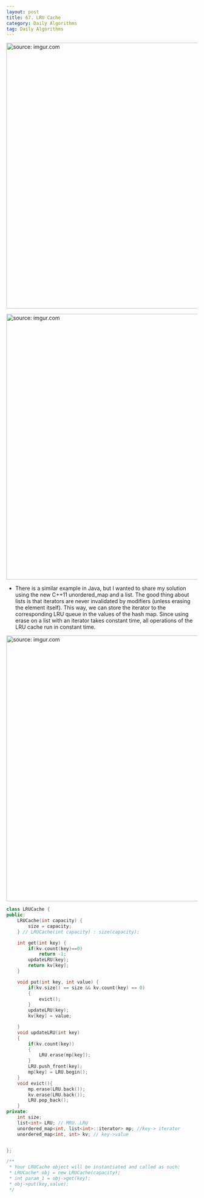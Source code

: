 ```yaml
---
layout: post
title: 67. LRU Cache
category: Daily Algorithms
tag: Daily Algorithms
---
```


<a href="https://postimg.cc/yD9wGyRX"><img src="https://i.postimg.cc/QdnhH6xP/Capture.jpg" width="700px" title="source: imgur.com" /><a>

<a href="https://postimg.cc/7Gp3j000"><img src="https://i.postimg.cc/nrL3j1LR/Capture.jpg" width="700px" title="source: imgur.com" /><a>


- There is a similar example in Java, but I wanted to share my solution using the new C++11 unordered_map and a list. The good thing about lists is that iterators are never invalidated by modifiers (unless erasing the element itself). This way, we can store the iterator to the corresponding LRU queue in the values of the hash map. Since using erase on a list with an iterator takes constant time, all operations of the LRU cache run in constant time.

<a href="https://postimg.cc/TKp48qWH"><img src="https://i.postimg.cc/dVBPy5Qv/Capture.jpg" width="700px" title="source: imgur.com" /><a>


```c++
class LRUCache {
public:
    LRUCache(int capacity) {
        size = capacity;
    } // LRUCache(int capacity) : size(capacity);

    int get(int key) {
        if(kv.count(key)==0)
            return -1;
        updateLRU(key);
        return kv[key];
    }

    void put(int key, int value) {
        if(kv.size() == size && kv.count(key) == 0)
        {
            evict();
        }
        updateLRU(key);
        kv[key] = value;

    }
    void updateLRU(int key)
    {
        if(kv.count(key))
        {
            LRU.erase(mp[key]);
        }
        LRU.push_front(key);
        mp[key] = LRU.begin();
    }
    void evict(){
        mp.erase(LRU.back());
        kv.erase(LRU.back());
        LRU.pop_back();
    }
private:
    int size;
    list<int> LRU; // MRU..LRU
    unordered_map<int, list<int>::iterator> mp; //key-> iterator
    unordered_map<int, int> kv; // key->value


};

/**
 * Your LRUCache object will be instantiated and called as such:
 * LRUCache* obj = new LRUCache(capacity);
 * int param_1 = obj->get(key);
 * obj->put(key,value);
 */
```
